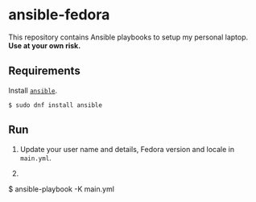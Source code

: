 # ansible-fedora

This repository contains Ansible playbooks to setup my personal laptop. **Use at your own risk.**

## Requirements
Install [`ansible`](https://docs.ansible.com/ansible/latest/installation_guide/intro_installation.html).
```
$ sudo dnf install ansible
```

## Run
1. Update your user name and details, Fedora version and locale in `main.yml`.
1. ```
$ ansible-playbook -K main.yml
```

